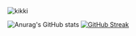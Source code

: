 ![kikki](https://github.com/rcarmen-btc/rcarmen-btc/blob/main/riserlarenss.gif)

![Anurag's GitHub stats](https://github-readme-stats.vercel.app/api?username=rcarmen-btc&theme=blueberry&show_icons=true) [![GitHub Streak](http://github-readme-streak-stats.herokuapp.com?user=rcarmen-btc&theme=github-dark&date_format=M%20j%5B%2C%20Y%5D)](https://git.io/streak-stats)
